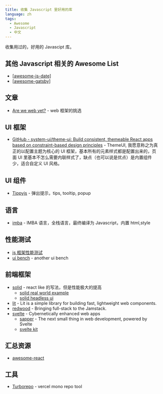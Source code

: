 ```yaml
---
title: 收集 Javascript 里好用的库
language: zh
tags:
  - Awesome
  - Javascript
  - 中文
---
```


收集用过的，好用的 Javascipt 库。

## 其他 Javascript 相关的 Awesome List

- [[awesome-js-date]]
- [[awesome-gatsby]]

## 文章

- [Are we web yet?](https://www.arewewebyet.org/) - web 框架的挑选

## UI 框架

- [GitHub - system-ui/theme-ui: Build consistent, themeable React apps based on constraint-based design principles](https://github.com/system-ui/theme-ui) - ThemeUI, 我愿意称之为真正的以配置主题为核心的 UI 框架，基本所有的元素样式都是配置出来的，页面 UI 里基本不怎么需要内联样式了，缺点（也可以说是优点）是内置组件少，适合自定义 UI 风格。

## UI 组件

- [Tippyjs](https://github.com/atomiks/tippyjs) - 弹出提示，tips, tooltip, popup

[//begin]: # "Autogenerated link references for markdown compatibility"
[awesome-js-date]: awesome-js-date.md "Awesome JS Date"
[awesome-gatsby]: awesome-gatsby.md "Awesome Gatsby"
[//end]: # "Autogenerated link references"

## 语言

- [imba](https://github.com/imba/imba) - IMBA 语言，全栈语言，最终编译为 Javascript，内置 html,style

## 性能测试

- [js 框架性能测试](https://github.com/krausest/js-framework-benchmark)
- [ui bench](https://localvoid.github.io/uibench/) - another ui bench

## 前端框架

- [solid](https://github.com/solidjs/solid) - react like 的写法，但是性能极大的提高
  - [solid real world example](https://github.com/solidjs/solid-realworld)
  - [solid headless ui](https://github.com/LXSMNSYC/solid-headless)
- [lit](https://github.com/lit/lit) - Lit is a simple library for building fast, lightweight web components.
- [redwood](https://github.com/redwoodjs/redwood) - Bringing full-stack to the Jamstack.
- [svelte](https://github.com/sveltejs/svelte) - Cybernetically enhanced web apps
  - [sapper](https://github.com/sveltejs/sapper) - The next small thing in web development, powered by Svelte
  - [svelte kit](https://github.com/sveltejs/kit)

## 汇总资源

- [awesome-react](https://github.com/enaqx/awesome-react)

## 工具

- [Turborepo](https://github.com/vercel/turborepo) - vercel mono repo tool
